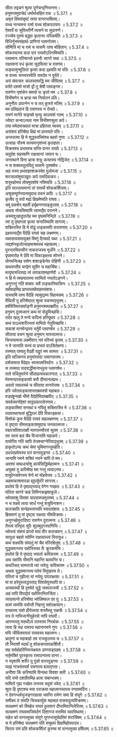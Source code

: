 

  
सीता तद्वचनं श्रुत्वा पूर्णचन्द्रनिभानना।  
हनूमन्तमुवाचेदं धर्मार्थसहितं वचः ॥ 5.37.1 ॥   
अमृतं विषसंसृष्टं त्वया वानरभाषितम्।  
यच्च नान्यमना रामो यच्च शोकपरायणः ॥ 5.37.2 ॥   
ऐश्वर्ये वा सुविस्तीर्णे व्यसने वा सुदारुणे।  
रज्ज्वेव पुरुषं बद्ध्वा कृतान्तः परिकर्षति ॥ 5.37.3 ॥   
विधिर्नूनमसंहार्थः प्राणिनां प्लवगोत्तम।  
सौमित्रिं मां च रामं च व्यसनैः पश्य मोहितान् ॥ 5.37.4 ॥   
शोकस्यास्य कदा पारं राघवोऽधिगमिष्यति।  
प्लवमानः परिश्रान्तो हतनौः सागरे यथा ॥ 5.37.5 ॥   
राक्षसानां वधं कृत्वा सूदयित्वा च रावणम्।  
लङ्कामुन्मूलितां कृत्वा कदा द्रक्ष्यति मां पतिः ॥ 5.37.6 ॥   
स वाच्यः सन्त्वरस्वेति यावदेव न पूर्यते।  
अयं संवत्सरः कालस्तावद्धि मम जीवितम् ॥ 5.37.7 ॥   
वर्तते दशमो मासो द्वौ तु शेषौ प्लवङ्गम।  
रावणेन नृशंसेन समयो यः कृतो मम ॥ 5.37.8 ॥   
विभीषणेन च भ्रात्रा मम निर्यातनं प्रति।  
अनुनीतः प्रयत्नेन न च तत् कुरुते मतिम् ॥ 5.37.9 ॥   
मम प्रतिप्रदानं हि रावणस्य न रोचते।  
रावणं मार्गते सङ्ख्ये मृत्युः कालवशं गतम् ॥ 5.37.10 ॥   
ज्येष्टा कन्याऽनला नाम विभीषणसुता कपे।  
तया ममेदमाख्यातं मात्रा प्रहितया स्वयम् ॥ 5.37.11 ॥   
असंशयं हरिश्रेष्ठ क्षिप्रं मां प्राप्स्यते पतिः।  
अन्तरात्मा हि मे शुद्धस्तस्मिंश्च बहवो गुणाः ॥ 5.37.12 ॥   
उत्साहः पौरुषं सत्त्वमानृशंस्यं कृतज्ञता।  
विक्रमश्च प्रभावश्च सन्ति वानर राघवे ॥ 5.37.13 ॥   
चतुर्दश सहस्राणि राक्षसानां जघान यः।  
जनस्थाने विना भ्रात्रा शत्रुः कस्तस्य नोद्विजेत् ॥ 5.37.14 ॥   
न स शक्यस्तुलयितुं व्यसनैः पुरुषर्षभः।  
अहं तस्य प्रभावज्ञाशक्रस्येव पुलोमजा ॥ 5.37.15 ॥   
शरजालांशुमाञ्छूरः कपे रामदिवाकरः।  
शत्रुरक्षोमयं तोयमुपशोषं नयिष्यति ॥ 5.37.16 ॥   
इति सञ्जल्पमानां तां रामार्थे शोककर्शिताम्।  
अश्रुसम्पूर्णनयनामुवाच वचनं कपिः ॥ 5.37.17 ॥   
कृत्वैव तु वयो मह्यं क्षिप्रमेष्यति राघवः।  
चमूं प्रकर्षन् महतीं हर्यृक्षगणसङ्कुलाम् ॥ 5.37.18 ॥   
अथवा मोचयिष्यामि त्वामद्यैव वरानने।  
अस्माद्दुःखादुपारोह मम पृष्ठमनिन्दिते ॥ 5.37.19 ॥   
त्वां तु पृष्ठगतां कृत्वा सन्तरिष्यामि सागरम्।  
शक्तिरस्ति हि मे वोढुं लङ्कामपि सरावणाम् ॥ 5.37.20 ॥   
द्रक्ष्यस्यद्यैव वैदेहि राघवं सह लक्ष्मणम्।  
व्यवसायसमायुक्तं विष्णुं दैत्यवदे यथा ॥ 5.37.21 ॥   
त्वद्दर्शनकृतोत्साहमाश्रमस्थं महाबलम्।  
पुरन्दरमिवासीनं नाकराजस्य मूर्धनि ॥ 5.37.22 ॥   
पृष्ठमारोह मे देवि मा विकाङ्क्षस्व शोभने।  
योगमन्विच्छ रामेण शशाङ्केनेव रोहिणी ॥ 5.37.23 ॥   
कथयन्तीव चन्द्रेण सूर्येण च महार्चिषा।  
मत्पृष्टमधिरुह्य त्वं तराकाशमहार्णवौ ॥ 5.37.24 ॥   
न हि मे सम्प्रयातस्य त्वामितो नयतोऽङ्गने।  
अनुगन्तुं गतिं शक्ताः सर्वे लङ्कानिवासिनः ॥ 5.37.25 ॥   
यथैवाहमिह प्राप्तस्तथैवाहमसंशयः।  
यास्यामि पश्य वैदेहि त्वामुद्यम्य विहायसम् ॥ 5.37.26 ॥   
मैथिली तु हरिश्रेष्ठात् श्रुत्वा वचनमद्भुतम्।  
हर्षविस्मितसर्वाङ्गी हनुमन्तमथाब्रवीत् ॥ 5.37.27 ॥   
हनुमन् दूरमध्वानं कथं मां वोढुमिच्छसि।  
तदेव खलु ते मन्ये कपित्वं हरियूथप ॥ 5.37.28 ॥   
कथं वाऽल्पशरीरस्त्वं मामितो नेतुमिच्छसि।  
सकाशं मानवेन्द्रस्य भर्तुर्मे प्लवगर्षभ ॥ 5.37.29 ॥   
सीताया वचनं श्रुत्वा हनुमान् मारुतात्मजः।  
चिन्तयामास लक्ष्मीवान् नवं परिभवं कृतम् ॥ 5.37.30 ॥   
न मे जानाति सत्त्वं वा प्रभावं वाऽसितेक्षणा।  
तस्मात् पश्यतु वैदही यद्रूपं मम कामतः ॥ 5.37.31 ॥   
इति सञ्चिन्त्य हनुमांस्तदा प्लवगसत्तमः।  
दर्शयामास वैदेह्याः स्वरूपमरिमर्दनः ॥ 5.37.32 ॥   
स तस्मात् पादपाद्धीमानाप्लुत्य प्लवगर्षभः।  
ततो वर्धितुमारेभे सीताप्रत्ययकारणात् ॥ 5.37.33 ॥   
मेरुमन्दरसङ्काशो बभौ दीप्तानलप्रभः।  
अग्रतो व्यवतस्थे च सीताया वानरोत्तमः ॥ 5.37.34 ॥   
हरिः पर्वतसङ्काशस्ताम्रवक्त्रो महाबलः।  
वज्रदंष्ट्रनखो भीमो वैदेहीमिदमब्रवीत् ॥ 5.37.35 ॥   
सपर्वतवनोद्देशां साट्टप्रकारतोरणाम्।  
लङ्कामिमां सनाथां व नयितुं शक्तिरस्ति मे ॥ 5.37.36 ॥   
तदवस्थाप्यतां बुद्धिरलं देवि विकाङ्क्षया।  
विशोकं कुरु वैदेहि राघवं सहलक्ष्मणम् ॥ 5.37.37 ॥   
तं दृष्ट्वा भीमसङ्काशमुवाच जनकात्मजा।  
पद्मपत्रविशालाक्षी मारुतस्यौरसं सुतम् ॥ 5.37.38 ॥   
तव सत्त्वं बलं चैव विजानामि महाकपे।  
वायोरिव गतिं चापि तेजश्चाग्नेरिवाद्भुतम् ॥ 5.37.39 ॥   
प्राकृतोऽन्यः कथं चेमां भूमिमागन्तुमर्हति।  
उदधेरप्रमेयस्य पारं वानरपुङ्गव ॥ 5.37.40 ॥   
जानामि गमने शक्तिं नयने चापि ते मम।  
अवश्यं सम्प्रधार्याशु कार्यसिद्धिर्महात्मनः ॥ 5.37.41 ॥   
अयुक्तं तु कपिश्रेष्ठ मम गन्तुं त्वयाऽनघ।  
वायुवेगसवेगस्य वेगो मां मोहयेत्तव ॥ 5.37.42 ॥   
अहमाकाशमापन्ना ह्युपर्युपरि सागरम्।  
प्रपतेयं हि ते पृष्ठाद्भयाद् वेगेन गच्छतः ॥ 5.37.43 ॥   
पतिता सागरे चाहं तिमिनक्रझषाकुले।  
भवेयमाशु विवशा यादसामन्नमुत्तमम् ॥ 5.37.44 ॥   
न च शक्ष्ये त्वया सार्धं गन्तुं शत्रुविनाशन।  
कलत्रवति सन्देहस्त्वय्यपि स्यादसंशयः ॥ 5.37.45 ॥   
ह्रियमाणं तु मां दृष्ट्वा राक्षसा भीमविक्रमाः।  
अनुगच्छेयुरादिष्टा रावणेन दुरात्मना ॥ 5.37.46 ॥   
तैस्त्वं परिवृतः शूरैः शूलमुद्गरपाणिभिः।  
भवेस्त्वं संशयं प्राप्तो मया वीर कलत्रवान् ॥ 5.37.47 ॥   
सायुधा बहवो व्योम्नि राक्षसास्त्वं निरायुधः।  
कथं शक्ष्यसि संयातुं मां चैव परिरक्षितुम् ॥ 5.37.48 ॥   
युद्ध्यमानस्य रक्षोभिस्तव तैः क्रूरकर्मभिः।  
प्रपतेयं हि ते पृष्ठाद् भयार्ता कपिसत्तम ॥ 5.37.49 ॥   
अथ रक्षांसि भीमानि महान्ति बलवन्ति च।  
कथञ्चित् साम्पराये त्वां जयेयुः कपिसत्तम ॥ 5.37.50 ॥   
अथवा युद्ध्यमानस्य पतेयं विमुखस्य ते।  
पतितां च गृहीत्वा मां नयेयुः पापराक्षसाः ॥ 5.37.51 ॥   
मां वा हरेयुस्त्वद्धस्ताद् विशसेयुरथापि वा।  
अव्यवस्थौ हि दृश्येते युद्धे जयपराजयौ ॥ 5.37.52 ॥   
अहं वापि विपद्येयं रक्षोभिरभितर्जिता।  
त्वत्प्रयत्नो हरिश्रोष्ठ भवेन्निष्फल एव तु ॥ 5.37.53 ॥   
कामं त्वमसि पर्याप्तौ निहन्तुं सर्वराक्षसान्।  
राघवस्य यशो हीयेत्त्वया शस्तैस्तु राक्षसैः ॥ 5.37.54 ॥   
यत्र ते नाभिजानीयुर्हरयो नापि राघवौ।  
आरम्भस्तु मदर्थोऽयं ततस्तव निरर्थकः ॥ 5.37.55 ॥   
त्वया हि सह रामस्य महानागमने गुणः ॥ 5.37.56 ॥   
मयि जीवितमायत्तं राघवस्य महात्मनः।  
भ्रातॄणां च महाबाहो तव राजकुलस्य च ॥ 5.37.57 ॥   
तौ निराशौ मदर्थं तु शोकसन्तापकर्शितौ।  
सह सर्वर्क्षहरिभिस्त्यक्ष्यतः प्राणसङ्ग्रहम् ॥ 5.37.58 ॥   
भर्तृमक्तिं पुरस्कृत्य रामादन्यस्य वानर।  
न स्पृशामि शरीरं तु पुंसो वाररपुङ्गवः ॥ 5.37.59 ॥   
यदहं गात्रसंस्पर्शं रावणस्य बलाद्गता।  
अनीशा किं करिष्यामि विनाथा विवशा सती ॥ 5.37.60 ॥   
यदि रामो दशग्रीवमिह हत्वा सबान्धवम्।  
मामितो गृह्य गच्छेत तत्तस्य सदृशं भवेत् ॥ 5.37.61 ॥   
श्रुता हि दृष्टाश्च मया पराक्रमा महात्मनस्तस्य रणावमर्दिनः।  
न देवगन्धर्वभुजङ्गराक्षसा भवन्ति रामेण समा हि संयुगे ॥ 5.37.62 ॥   
समीक्ष्य तं संयति चित्रकार्मुकं महाबलं वासवतुल्यविक्रमम्।  
सलक्ष्मणं को विषहेत राघवं हुताशनं दीप्तमिवानिलेरितम् ॥ 5.37.63 ॥   
सलक्ष्मणं राघवमाजिमर्दनं दिशागजं मत्तमिव व्यवस्थितम्।  
सहेत को वानरमुख्य संयुगे युगान्तसूर्यप्रतिमं शरार्चिषम् ॥ 5.37.64 ॥   
स मे हरिश्रेष्ठ सलक्ष्मणं पतिं सयूथपं क्षिप्रमिहोपपादय।  
चिराय रामं प्रति शोककर्शितां कुरुष्व मां वानरमुख्य हर्षिताम् ॥ 5.37.65 ॥   
